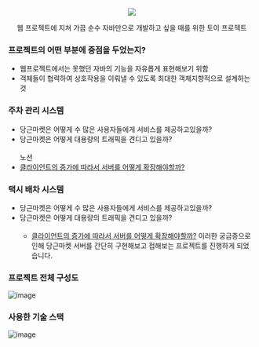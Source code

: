 <p align="center">
  <div align="center"><img src="https://github.com/user-attachments/assets/2a8795ac-2417-4313-935a-e5a95bdb285d](https://github.com/user-attachments/assets/ed2e19be-809e-444d-a130-dcdad363b71f"/></div>
</p>

<p align="center">웹 프로젝트에 지쳐 가끔 순수 자바만으로 개발하고 싶을 때를 위한 토이 프로젝트</p>

### 프로젝트의 어떤 부분에 중점을 두었는지?

* 웹프로젝트에서는 못했던 자바의 기능을 자유롭게 표현해보기 위함
* 객체들이 협력하여 상호작용을 이뤄낼 수 있도록 최대한 객체지향적으로 설계하는 것

### <span>주차 관리 시스템
* 당근마켓은 어떻게 수 많은 사용자들에게 서비스를 제공하고있을까? <br>
* 당근마켓은 어떻게 대용량의 트래픽을 견디고 있을까? 
  <br>
  <br>
노션
* [클라이언트의 증가에 따라서 서버를 어떻게 확장해야할까?](https://fluorescent-sceptre-6b9.notion.site/626c4d1235184c1c83913a6cca1ad819)

### <span> 택시 배차 시스템
* 당근마켓은 어떻게 수 많은 사용자들에게 서비스를 제공하고있을까? <br>
* 당근마켓은 어떻게 대용량의 트래픽을 견디고 있을까? 
  <br>
  <br>
  * [클라이언트의 증가에 따라서 서버를 어떻게 확장해야할까?](https://fluorescent-sceptre-6b9.notion.site/626c4d1235184c1c83913a6cca1ad819)
  이러한 궁금증으로 인해 당근마켓 서버를 간단히 구현해보고 접해보는 프로젝트를 진행하게 되었습니다.<p>

### 프로젝트 전체 구성도
![image](https://github.com/user-attachments/assets/f36e2db9-4d73-431f-bb00-9b07e5f03812)

### 사용한 기술 스택
![image](https://github.com/user-attachments/assets/5f9117e7-82ad-49c4-95bb-58d6592d9f56)

